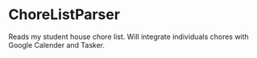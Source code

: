 # ChoreListParser
Reads my student house chore list. Will integrate individuals chores with Google Calender and Tasker.
